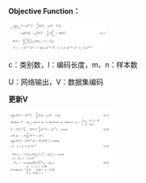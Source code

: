 **Objective Function：**

<img src=".\objective.png" style="zoom:20%;" />

c：类别数，l：编码长度，m、n：样本数

U：网络输出，V：数据集编码



**更新V**

<img src=".\solve.png" style="zoom:20%;" />

